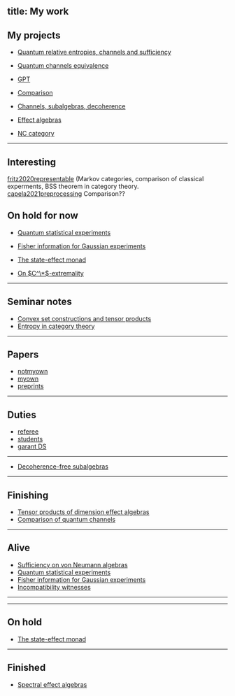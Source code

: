 title: My work
---

## My projects

* [Quantum relative entropies, channels and sufficiency](PROJECT_qre)

* [Quantum channels equivalence](PROJECT_channel_equivalence)

* [GPT](PROJECT_gpt)

* [Comparison](PROJECT_comparison)

* [Channels, subalgebras, decoherence](PROJECT_decoherence)

* [Effect algebras](PROJECT_ea)

* [NC category](PROJECT_nc)

---

## Interesting

[fritz2020representable](fritz2020representable)    (Markov categories, comparison of classical experments, BSS theorem in category theory.    
[capela2021preprocessing](capela2021preprocessing)   Comparison??


## On hold for now

* [Quantum statistical experiments](experiment)

* [Fisher information for Gaussian experiments](fisher)

* [The state-effect monad](state-effect)

* [On $C^\*$-extremality](cextremal)


---


## Seminar notes 

* [Convex set constructions and tensor products](seminar_convex)
* [Entropy in category theory](seminar_entropy)

---


## Papers

* [notmyown](notmyown)
* [myown](myown)
* [preprints](mypreprints)

---

## Duties 

* [referee](referee)
* [students](students)
* [garant DS](DT_garant)

---



* [Decoherence-free subalgebras](decoherence)

---

## Finishing

* [Tensor products of dimension effect algebras](tpdea)
* [Comparison of quantum channels](comparison)

---

## Alive

* [Sufficiency on von Neumann algebras](sufficiency)
* [Quantum statistical experiments](experiment)
* [Fisher information for Gaussian experiments](fisher)
* [Incompatibility witnesses](witnesses)
---

---

## On hold

* [The state-effect monad](state-effect)

---

## Finished

* [Spectral effect algebras](spectral)